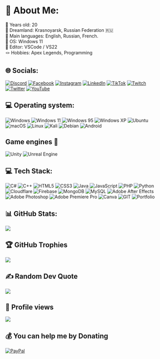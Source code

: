 # 💫 About Me:
🎪 Years old: 20<br>🎈 Dreamland: Krasnoyarsk, Russian Federation 🇷🇺<br> 🙌 Main languages: English, Russian, French.<br>🍗 OS: Windows 11<br>🎉 Editor: VSCode / VS22<br>🪢 Hobbies: Apex Legends, Programming


## 🌐 Socials:
[![Discord](https://img.shields.io/badge/Discord-%237289DA.svg?logo=discord&logoColor=white)](https://discord.gg/maybe-ange) [![Facebook](https://img.shields.io/badge/Facebook-%231877F2.svg?logo=Facebook&logoColor=white)](https://facebook.com/jimmy.durand.13.05) [![Instagram](https://img.shields.io/badge/Instagram-%23E4405F.svg?logo=Instagram&logoColor=white)](https://instagram.com/maybe.ange) [![LinkedIn](https://img.shields.io/badge/LinkedIn-%230077B5.svg?logo=linkedin&logoColor=white)](https://www.linkedin.com/in/jimmy-durand) [![TikTok](https://img.shields.io/badge/TikTok-%23000000.svg?logo=TikTok&logoColor=white)](https://tiktok.com/@maybe_ange) [![Twitch](https://img.shields.io/badge/Twitch-%239146FF.svg?logo=Twitch&logoColor=white)](https://twitch.tv/maybe_ange) [![Twitter](https://img.shields.io/badge/Twitter-%231DA1F2.svg?logo=Twitter&logoColor=white)](https://twitter.com/maybe_ange) [![YouTube](https://img.shields.io/badge/YouTube-%23FF0000.svg?logo=YouTube&logoColor=white)](https://youtube.com/@MaybeAnge) 

## 💻 Operating system:
![Windows](https://img.shields.io/badge/Windows-0078D6?style=for-the-badge&logo=windows&logoColor=white) ![Windows 11](https://img.shields.io/badge/Windows%2011-%230079d5.svg?style=for-the-badge&logo=Windows%2011&logoColor=white) ![Windows 95](https://img.shields.io/badge/Windows%2095-008484?style=for-the-badge&logo=windows95&logoColor=white) ![Windows XP](https://img.shields.io/badge/Windows%20xp-003399?style=for-the-badge&logo=windowsxp&logoColor=white) ![Ubuntu](https://img.shields.io/badge/Ubuntu-E95420?style=for-the-badge&logo=ubuntu&logoColor=white) ![macOS](https://img.shields.io/badge/mac%20os-000000?style=for-the-badge&logo=macos&logoColor=F0F0F0) ![Linux](https://img.shields.io/badge/Linux-FCC624?style=for-the-badge&logo=linux&logoColor=black) ![Kali](https://img.shields.io/badge/Kali-268BEE?style=for-the-badge&logo=kalilinux&logoColor=white) ![Debian](https://img.shields.io/badge/Debian-D70A53?style=for-the-badge&logo=debian&logoColor=white) ![Android](https://img.shields.io/badge/Android-3DDC84?style=for-the-badge&logo=android&logoColor=white)

## Game engines 📙
![Unity](https://img.shields.io/badge/unity-%23000000.svg?style=for-the-badge&logo=unity&logoColor=white) ![Unreal Engine](https://img.shields.io/badge/unrealengine-%23313131.svg?style=for-the-badge&logo=unrealengine&logoColor=white)

## 💻 Tech Stack:
![C#](https://img.shields.io/badge/c%23-%23239120.svg?style=for-the-badge&logo=c-sharp&logoColor=white) ![C++](https://img.shields.io/badge/c++-%2300599C.svg?style=for-the-badge&logo=c%2B%2B&logoColor=white) ![HTML5](https://img.shields.io/badge/html5-%23E34F26.svg?style=for-the-badge&logo=html5&logoColor=white) ![CSS3](https://img.shields.io/badge/css3-%231572B6.svg?style=for-the-badge&logo=css3&logoColor=white) ![Java](https://img.shields.io/badge/java-%23ED8B00.svg?style=for-the-badge&logo=openjdk&logoColor=white) ![JavaScript](https://img.shields.io/badge/javascript-%23323330.svg?style=for-the-badge&logo=javascript&logoColor=%23F7DF1E) ![PHP](https://img.shields.io/badge/php-%23777BB4.svg?style=for-the-badge&logo=php&logoColor=white) ![Python](https://img.shields.io/badge/python-3670A0?style=for-the-badge&logo=python&logoColor=ffdd54) ![Cloudflare](https://img.shields.io/badge/Cloudflare-F38020?style=for-the-badge&logo=Cloudflare&logoColor=white) ![Firebase](https://img.shields.io/badge/firebase-%23039BE5.svg?style=for-the-badge&logo=firebase) ![MongoDB](https://img.shields.io/badge/MongoDB-%234ea94b.svg?style=for-the-badge&logo=mongodb&logoColor=white) ![MySQL](https://img.shields.io/badge/mysql-%2300000f.svg?style=for-the-badge&logo=mysql&logoColor=white) ![Adobe After Effects](https://img.shields.io/badge/Adobe%20After%20Effects-9999FF.svg?style=for-the-badge&logo=Adobe%20After%20Effects&logoColor=white) ![Adobe Photoshop](https://img.shields.io/badge/adobe%20photoshop-%2331A8FF.svg?style=for-the-badge&logo=adobe%20photoshop&logoColor=white) ![Adobe Premiere Pro](https://img.shields.io/badge/Adobe%20Premiere%20Pro-9999FF.svg?style=for-the-badge&logo=Adobe%20Premiere%20Pro&logoColor=white) ![Canva](https://img.shields.io/badge/Canva-%2300C4CC.svg?style=for-the-badge&logo=Canva&logoColor=white) ![GIT](https://img.shields.io/badge/Git-fc6d26?style=for-the-badge&logo=git&logoColor=white) ![Portfolio](https://img.shields.io/badge/Portfolio-%23000000.svg?style=for-the-badge&logo=firefox&logoColor=#FF7139)
## 📊 GitHub Stats:
![](https://github-readme-streak-stats.herokuapp.com/?user=Maybe%20Ange&theme=dark&hide_border=false)<br>

## 🏆 GitHub Trophies
![](https://github-profile-trophy.vercel.app/?username=MaybeAnge&theme=radical&no-frame=false&no-bg=false&margin-w=4)

## ✍️ Random Dev Quote
![](https://quotes-github-readme.vercel.app/api?type=horizontal&theme=radical)

## 🎉 Profile views
![](https://visitcount.itsvg.in/api?id=MaybeAnge&label=Profile%20Views)

## 💰 You can help me by Donating
[![PayPal](https://img.shields.io/badge/PayPal-00457C?style=for-the-badge&logo=paypal&logoColor=white)](https://paypal.me/MaybeAngeCorp) 

